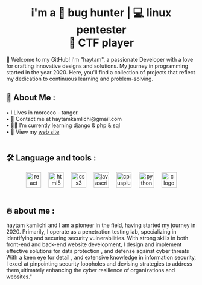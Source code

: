 


<h1 align="center">i'm a  🚀 bug hunter  |  💻  linux pentester </br> 🏁 CTF player </h1>

👋 Welcome to my GitHub! I'm "haytam", a passionate Developer with a love for crafting innovative designs and solutions. My journey in programming started in the year 2020. Here, you'll find a collection of projects that reflect my dedication to continuous learning and problem-solving.
   <br>

<h2> 💫 About Me : </h2>
  • I Lives in morocco - tanger.<br>
  • 📧 Contact me at haytamkamlichi@gmail.com<br>
  • 👨‍💻 I’m currently learning django & php & sql <br>
  • 🧿 View my <a href="https://is-HYM.github.io" target="_blank">web site</a><br>
<br>

<h2 align="left">🛠 Language and tools :</h2>

<div align="center">
  <img src="https://skillicons.dev/icons?i=python" height="40" alt="react logo"  />
  <img width="12" />
  <img src="https://skillicons.dev/icons?i=html" height="40" alt="html5 logo"  />
  <img width="12" />
  <img src="https://skillicons.dev/icons?i=css" height="40" alt="css3 logo"  />
  <img width="12" />
  <img src="https://skillicons.dev/icons?i=js" height="40" alt="javascript logo"  />
  <img width="12" />
  <img src="https://skillicons.dev/icons?i=powershell" height="40" alt="cplusplus logo"  />
  <img width="12" />
  <img src="https://skillicons.dev/icons?i=bash" height="40" alt="python logo"  />
  <img width="12" />
  <img src="https://skillicons.dev/icons?i=c" height="40" alt="c logo"  />

</div>
<br>

<h2 align="left">🔥 about me :</h2>
        haytam kamlichi
        and I am a pioneer in the field,
        having started my journey in 2020. Primarily,
        I operate as a penetration testing lab,
        specializing in identifying and securing security vulnerabilities.
        With strong skills in both front-end and back-end website development,
        I design and implement effective solutions for data protection ,
        and defense against cyber threats With a keen eye for detail ,
        and extensive knowledge in information security,
        I excel at pinpointing security loopholes and devising strategies
        to address them,ultimately enhancing the cyber resilience
        of organizations and websites."
